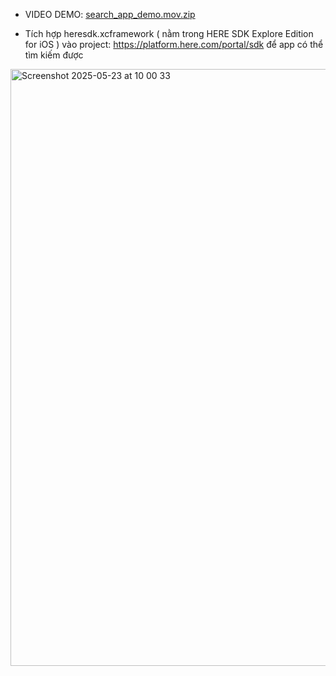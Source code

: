 - VIDEO DEMO:
[search_app_demo.mov.zip](https://github.com/user-attachments/files/20403362/search_app_demo.mov.zip)


- Tích hợp heresdk.xcframework ( nằm trong HERE SDK Explore Edition for iOS ) vào project: https://platform.here.com/portal/sdk để app có thể tìm kiếm được
<img width="955" alt="Screenshot 2025-05-23 at 10 00 33" src="https://github.com/user-attachments/assets/d5cb98aa-9510-415d-9d6d-e12d22e6a1e1" />

